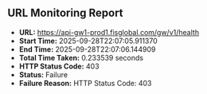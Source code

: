## URL Monitoring Report

- **URL:** https://api-gw1-prod1.fisglobal.com/gw/v1/health
- **Start Time:** 2025-09-28T22:07:05.911370
- **End Time:** 2025-09-28T22:07:06.144909
- **Total Time Taken:** 0.233539 seconds
- **HTTP Status Code:** 403
- **Status:** Failure
- **Failure Reason:** HTTP Status Code: 403
